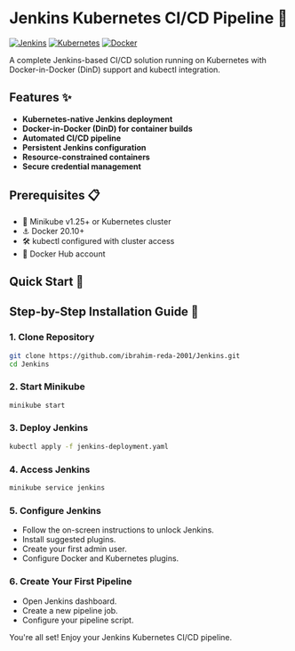 # Jenkins Kubernetes CI/CD Pipeline 🚀

[![Jenkins](https://img.shields.io/badge/Jenkins-Docker%20%26%20K8s-blue?logo=jenkins)](https://www.jenkins.io)
[![Kubernetes](https://img.shields.io/badge/Kubernetes-1.25%2B-326ce5?logo=kubernetes)](https://kubernetes.io)
[![Docker](https://img.shields.io/badge/Docker-20.10%2B-0db7ed?logo=docker)](https://www.docker.com)

A complete Jenkins-based CI/CD solution running on Kubernetes with Docker-in-Docker (DinD) support and kubectl integration.

## Features ✨
- **Kubernetes-native Jenkins deployment**
- **Docker-in-Docker (DinD) for container builds**
- **Automated CI/CD pipeline**
- **Persistent Jenkins configuration**
- **Resource-constrained containers**
- **Secure credential management**

## Prerequisites 📋
- 🐳 Minikube v1.25+ or Kubernetes cluster
- ⚓️ Docker 20.10+
- 🛠️ kubectl configured with cluster access
- 🔑 Docker Hub account

## Quick Start 🚀
## Step-by-Step Installation Guide 🔧

### 1. Clone Repository
```bash
git clone https://github.com/ibrahim-reda-2001/Jenkins.git
cd Jenkins
```

### 2. Start Minikube
```bash
minikube start
```

### 3. Deploy Jenkins
```bash
kubectl apply -f jenkins-deployment.yaml
```

### 4. Access Jenkins
```bash
minikube service jenkins
```

### 5. Configure Jenkins
- Follow the on-screen instructions to unlock Jenkins.
- Install suggested plugins.
- Create your first admin user.
- Configure Docker and Kubernetes plugins.

### 6. Create Your First Pipeline
- Open Jenkins dashboard.
- Create a new pipeline job.
- Configure your pipeline script.

You're all set! Enjoy your Jenkins Kubernetes CI/CD pipeline.
